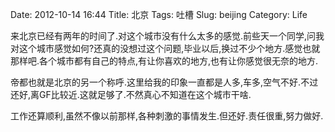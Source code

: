 Date: 2012-10-14 16:44
Title: 北京
Tags: 吐槽
Slug: beijing
Category: Life

来北京已经有两年的时间了.对这个城市没有什么太多的感觉.前些天一个同学,问我对这个城市感觉如何?还真的没想过这个问题,毕业以后,换过不少个地方.感觉也就那样吧.各个城市都有自己的特点,有让你喜欢的地方,也有让你感觉很无奈的地方.

帝都也就是北京的另一个称呼.这里给我的印象一直都是人多,车多,空气不好.不过还好,离GF比较近.这就足够了.不然真心不知道在这个城市干啥.

工作还算顺利,虽然不像以前那样,各种刺激的事情发生.但还好.责任很重,努力做好.